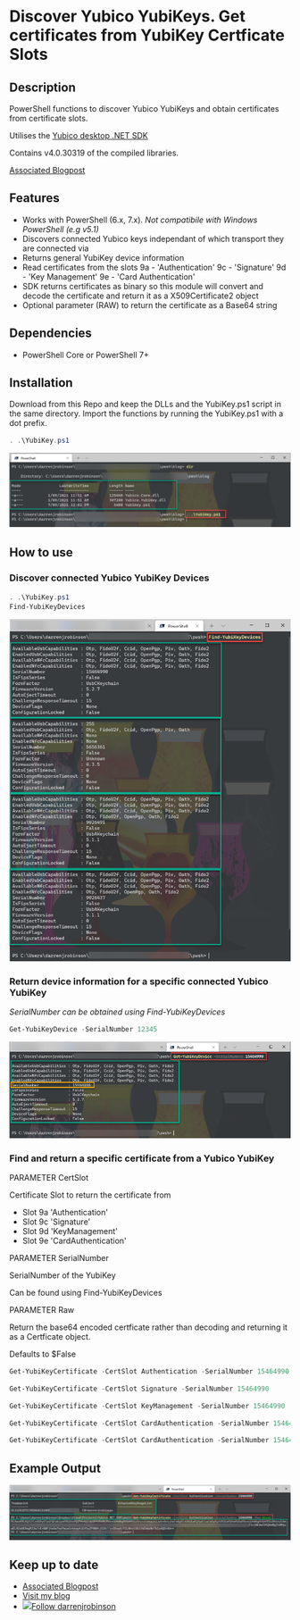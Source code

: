 # Discover Yubico YubiKeys. Get certificates from YubiKey Certficate Slots

## Description

PowerShell functions to discover Yubico YubiKeys and obtain certificates from certificate slots.

Utilises the [Yubico desktop .NET SDK](https://github.com/Yubico/Yubico.NET.SDK)

Contains v4.0.30319 of the compiled libraries.

[Associated Blogpost](https://blog.darrenjrobinson.com/get-certificates-from-a-yubikey-using-powershell)

## Features

- Works with PowerShell (6.x, 7.x). *Not compatibile with Windows PowerShell (e.g v5.1)*
- Discovers connected Yubico keys independant of which transport they are connected via
- Returns general YubiKey device information
- Read certificates from the slots 9a - 'Authentication' 9c - 'Signature' 9d - 'Key Management' 9e - 'Card Authentication'
- SDK returns certificates as binary so this module will convert and decode the certificate and return it as a X509Certificate2 object
- Optional parameter (RAW) to return the certificate as a Base64 string

## Dependencies

- PowerShell Core or PowerShell 7+

## Installation

Download from this Repo and keep the DLLs and the YubiKey.ps1 script in the same directory. Import the functions by running the YubiKey.ps1 with a dot prefix. 

```powershell
. .\YubiKey.ps1
```
![](./examples/Load-YubiKeyFunctions.png)

## How to use

### Discover connected Yubico YubiKey Devices

```powershell
. .\YubiKey.ps1
Find-YubiKeyDevices 
```

![](./examples/Find-YubiKeyDevices.png)

### Return device information for a specific connected Yubico YubiKey

*SerialNumber can be obtained using Find-YubiKeyDevices*

```powershell
Get-YubiKeyDevice -SerialNumber 12345
```

![](./examples/Get-YubiKeyDevice.png)

### Find and return a specific certificate from a Yubico YubiKey

PARAMETER CertSlot

Certificate Slot to return the certificate from

- Slot 9a 'Authentication'
- Slot 9c 'Signature'
- Slot 9d 'KeyManagement'
- Slot 9e 'CardAuthentication'


PARAMETER SerialNumber

SerialNumber of the YubiKey

Can be found using Find-YubiKeyDevices


PARAMETER Raw

Return the base64 encoded certficate rather than decoding and returning it as a Certficate object.

Defaults to $False

```powershell
Get-YubiKeyCertificate -CertSlot Authentication -SerialNumber 15464990 
```

```powershell
Get-YubiKeyCertificate -CertSlot Signature -SerialNumber 15464990 
```

```powershell
Get-YubiKeyCertificate -CertSlot KeyManagement -SerialNumber 15464990 
```

```powershell
Get-YubiKeyCertificate -CertSlot CardAuthentication -SerialNumber 15464990 
```

```powershell
Get-YubiKeyCertificate -CertSlot CardAuthentication -SerialNumber 15464990 -Raw $True
```

## Example Output

![](./examples/Get-YubiKeyCertificate.png)

## Keep up to date

* [Associated Blogpost](https://blog.darrenjrobinson.com/get-certificates-from-a-yubikey-using-powershell)
* [Visit my blog](https://blog.darrenjrobinson.com)
* ![](http://twitter.com/favicon.ico)[Follow darrenjrobinson](https://twitter.com/darrenjrobinson)
